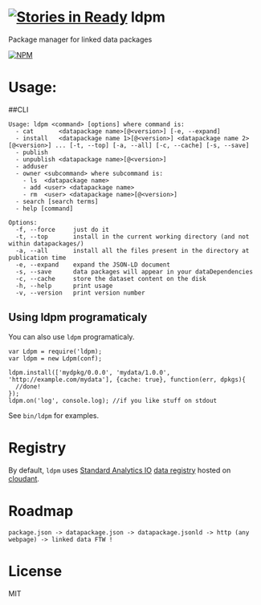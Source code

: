 [![Stories in Ready](https://badge.waffle.io/standard-analytics/ldpm.png?label=ready)](https://waffle.io/standard-analytics/ldpm)
ldpm
====

Package manager for linked data packages

[![NPM](https://nodei.co/npm/ldpm.png)](https://nodei.co/npm/ldpm/)

Usage:
======

##CLI

    Usage: ldpm <command> [options] where command is:
      - cat       <datapackage name>[@<version>] [-e, --expand]
      - install   <datapackage name 1>[@<version>] <datapackage name 2>[@<version>] ... [-t, --top] [-a, --all] [-c, --cache] [-s, --save]
      - publish
      - unpublish <datapackage name>[@<version>]
      - adduser
      - owner <subcommand> where subcommand is:
        - ls  <datapackage name>
        - add <user> <datapackage name>
        - rm  <user> <datapackage name>[@<version>]
      - search [search terms]
      - help [command]
    
    Options:
      -f, --force     just do it
      -t, --top       install in the current working directory (and not within datapackages/) 
      -a, --all       install all the files present in the directory at publication time
      -e, --expand    expand the JSON-LD document
      -s, --save      data packages will appear in your dataDependencies
      -c, --cache     store the dataset content on the disk
      -h, --help      print usage
      -v, --version   print version number


## Using ldpm programaticaly

You can also use ```ldpm``` programaticaly.

    var Ldpm = require('ldpm);
    var ldpm = new Ldpm(conf);
    
    ldpm.install(['mydpkg/0.0.0', 'mydata/1.0.0', 'http://example.com/mydata'], {cache: true}, function(err, dpkgs){
      //done!
    });
    ldpm.on('log', console.log); //if you like stuff on stdout


See ```bin/ldpm``` for examples.


Registry
========

By default, ```ldpm``` uses [Standard Analytics IO](http://standardanalytics.io)
[data registry](https://github.com/standard-analytics/linked-data-registry)
hosted on [cloudant](https://sballesteros.cloudant.com).

Roadmap
=======


    package.json -> datapackage.json -> datapackage.jsonld -> http (any webpage) -> linked data FTW !


License
=======

MIT
